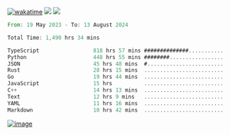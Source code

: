 [![wakatime](https://wakatime.com/badge/user/00eead22-fb14-4dd0-ab8a-3625cafbd50d.svg)](https://wakatime.com/@00eead22-fb14-4dd0-ab8a-3625cafbd50d)
![](https://komarev.com/ghpvc/?username=flatypus)
![](https://pixel.flatypus.me/flatypus?type=tracker)
<!--START_SECTION:waka-->

```rust
From: 19 May 2023 - To: 13 August 2024

Total Time: 1,490 hrs 34 mins

TypeScript                 818 hrs 57 mins ##############...........   54.73 %
Python                     448 hrs 55 mins ########.................   30.00 %
JSON                       45 hrs 48 mins  #........................   03.06 %
Rust                       28 hrs 15 mins  .........................   01.89 %
Go                         19 hrs 44 mins  .........................   01.32 %
JavaScript                 15 hrs          .........................   01.00 %
C++                        14 hrs 13 mins  .........................   00.95 %
Text                       12 hrs 9 mins   .........................   00.81 %
YAML                       11 hrs 16 mins  .........................   00.75 %
Markdown                   10 hrs 42 mins  .........................   00.72 %
```

<!--END_SECTION:waka-->
[<img alt="image" src="https://github.com/flatypus/flatypus/assets/68029599/0a302dc1-501c-43a0-ae8d-37ec4817f3bd">](https://flatypus.me)

